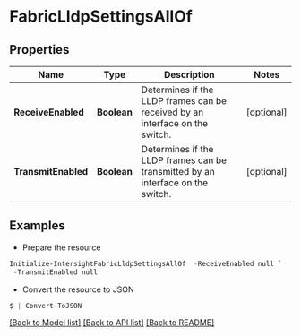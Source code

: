 # FabricLldpSettingsAllOf
## Properties

Name | Type | Description | Notes
------------ | ------------- | ------------- | -------------
**ReceiveEnabled** | **Boolean** | Determines if the LLDP frames can be received by an interface on the switch. | [optional] 
**TransmitEnabled** | **Boolean** | Determines if the LLDP frames can be transmitted by an interface on the switch. | [optional] 

## Examples

- Prepare the resource
```powershell
Initialize-IntersightFabricLldpSettingsAllOf  -ReceiveEnabled null `
 -TransmitEnabled null
```

- Convert the resource to JSON
```powershell
$ | Convert-ToJSON
```

[[Back to Model list]](../README.md#documentation-for-models) [[Back to API list]](../README.md#documentation-for-api-endpoints) [[Back to README]](../README.md)

